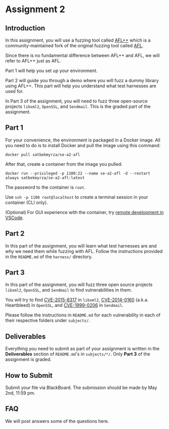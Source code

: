 # Assignment 2

## Introduction

In this assignment, you will use a fuzzing tool called [AFL++](https://github.com/AFLplusplus/AFLplusplus) which is a community-maintained fork of the original fuzzing tool called [AFL](https://github.com/google/AFL). 

Since there is no fundamental difference between AFL++ and AFL, we will refer to AFL++ just as AFL. 

Part 1 will help you set up your environment.  

Part 2 will guide you through a demo where you will fuzz a dummy library using AFL++. This part will help you understand what test harnesses are used for.  

In Part 3 of the assignment, you will need to fuzz three open-source projects `libxml2`, `OpenSSL`, and `Sendmail`. This is the graded part of the assignment.

## Part 1

For your convenience, the environment is packaged in a Docker image. All you need to do is to install Docker and pull the image using this command:  

```
docker pull satbekmyrza/se-a2-afl
```

After that, create a container from the image you pulled:

```
docker run --privileged -p 1100:22 --name se-a2-afl -d --restart always satbekmyrza/se-a2-afl:latest
```

The password to the container is `root`. 

Use `ssh -p 1100 root@localhost` to create a terminal session in your container (CLI only).

(Optional) For GUI experience with the container, try [remote development in VSCode](https://code.visualstudio.com/docs/remote/ssh).  

## Part 2

In this part of the assignment, you will learn what test harnesses are and why we need them while fuzzing with AFL. Follow the instructions provided in the `README.md` of the `harness/` directory.

## Part 3 

In this part of the assignment, you will fuzz three open source projects `libxml2`, `OpenSSL`, and `Sendmail` to find vulnerabilities in them. 

You will try to find [CVE-2015-8317](https://cve.mitre.org/cgi-bin/cvename.cgi?name=CVE-2015-8317) in `libxml2`, [CVE-2014-0160](https://heartbleed.com/) (a.k.a. Heartbleed) in `OpenSSL`, and [CVE-1999-0206](https://cve.mitre.org/cgi-bin/cvename.cgi?name=CVE-1999-0206) in `Sendmail`.

Please follow the instructions in `README.md` for each vulnerability in each of their respective folders under `subjects/`. 

## Deliverables

Everything you need to submit as part of your assignment is written in the **Deliverables** section of `README.md`'s in `subjects/*/`. Only **Part 3** of the assignment is graded. 

## How to Submit

Submit your file via BlackBoard. The submission should be made by May 2nd, 11:59 pm. 

## FAQ
We will post answers some of the questions here. 
